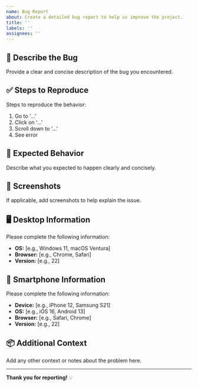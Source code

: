 ```yaml
---
name: Bug Report
about: Create a detailed bug report to help us improve the project.
title: ''
labels: ''
assignees: ''
---
```


## 🐞 Describe the Bug

Provide a clear and concise description of the bug you encountered.

## ✅ Steps to Reproduce

Steps to reproduce the behavior:

1. Go to '...'
2. Click on '...'
3. Scroll down to '...'
4. See error

## 🎯 Expected Behavior

Describe what you expected to happen clearly and concisely.

## 📸 Screenshots

If applicable, add screenshots to help explain the issue.

## 🖥️ Desktop Information

Please complete the following information:

- **OS:** [e.g., Windows 11, macOS Ventura]
- **Browser:** [e.g., Chrome, Safari]
- **Version:** [e.g., 22]

## 📱 Smartphone Information

Please complete the following information:

- **Device:** [e.g., iPhone 12, Samsung S21]
- **OS:** [e.g., iOS 16, Android 13]
- **Browser:** [e.g., Safari, Chrome]
- **Version:** [e.g., 22]

## 📦 Additional Context

Add any other context or notes about the problem here.

---

**Thank you for reporting!** 💡
